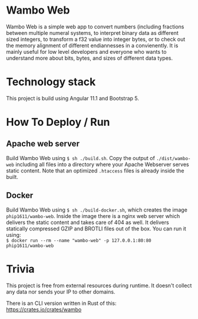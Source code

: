 # Wambo Web
Wambo Web is a simple web app to convert numbers (including fractions between multiple numeral systems,
to interpret binary data as different sized integers, to transform a f32 value into integer bytes, 
or to check out the memory alignment of different endiannesses in a convienently. It is mainly
useful for low level developers and everyone who wants to understand more about bits, bytes, 
and sizes of different data types.

# Technology stack
This project is build using Angular 11.1 and Bootstrap 5.

# How To Deploy / Run
## Apache web server
Build Wambo Web using `$ sh ./build.sh`. Copy the output of `./dist/wambo-web` including 
all files into a directory where your Apache Webserver serves static content. Note that an optimized
`.htaccess` files is already inside the built.

## Docker
Build Wambo Web using `$ sh ./build-docker.sh`, which creates the image `phip1611/wambo-web`. 
Inside the image there is a nginx web server which delivers the static content and takes 
care of 404 as well. It delivers statically compressed GZIP and BROTLI files out of the box.
You can run it using: \
`$ docker run --rm --name "wambo-web" -p 127.0.0.1:80:80 phip1611/wambo-web`

# Trivia
This project is free from external resources during runtime. It doesn't collect any data 
nor sends your IP to other domains.

There is an CLI version written in Rust of this: https://crates.io/crates/wambo 
